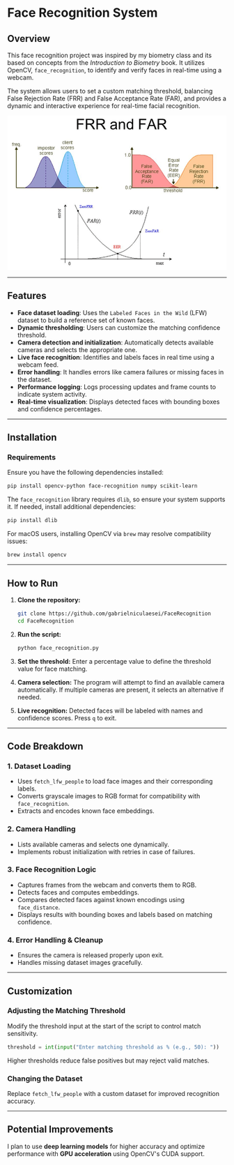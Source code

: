 # Face Recognition System

## Overview
This face recognition project was inspired by my biometry class and its based on concepts from the *Introduction to Biometry* book. It utilizes OpenCV, `face_recognition`, to identify and verify faces in real-time using a webcam.

The system allows users to set a custom matching threshold, balancing False Rejection Rate (FRR) and False Acceptance Rate (FAR), and provides a dynamic and interactive experience for real-time facial recognition.

![FAR and FRR](img/FARandFRR.ppm.png)

---

## Features
- **Face dataset loading**: Uses the `Labeled Faces in the Wild` (LFW) dataset to build a reference set of known faces.
- **Dynamic thresholding**: Users can customize the matching confidence threshold.
- **Camera detection and initialization**: Automatically detects available cameras and selects the appropriate one.
- **Live face recognition**: Identifies and labels faces in real time using a webcam feed.
- **Error handling**: It handles errors like camera failures or missing faces in the dataset.
- **Performance logging**: Logs processing updates and frame counts to indicate system activity.
- **Real-time visualization**: Displays detected faces with bounding boxes and confidence percentages.

---

## Installation
### Requirements
Ensure you have the following dependencies installed:

```bash
pip install opencv-python face-recognition numpy scikit-learn
```

The `face_recognition` library requires `dlib`, so ensure your system supports it. If needed, install additional dependencies:

```bash
pip install dlib
```

For macOS users, installing OpenCV via `brew` may resolve compatibility issues:

```bash
brew install opencv
```

---

## How to Run
1. **Clone the repository:**
   ```bash
   git clone https://github.com/gabrielniculaesei/FaceRecognition
   cd FaceRecognition
   ```

2. **Run the script:**
   ```bash
   python face_recognition.py
   ```

3. **Set the threshold:** Enter a percentage value to define the threshold value for face matching.

4. **Camera selection:** The program will attempt to find an available camera automatically. If multiple cameras are present, it selects an alternative if needed.

5. **Live recognition:** Detected faces will be labeled with names and confidence scores. Press `q` to exit.

---

## Code Breakdown
### 1. **Dataset Loading**
- Uses `fetch_lfw_people` to load face images and their corresponding labels.
- Converts grayscale images to RGB format for compatibility with `face_recognition`.
- Extracts and encodes known face embeddings.

### 2. **Camera Handling**
- Lists available cameras and selects one dynamically.
- Implements robust initialization with retries in case of failures.

### 3. **Face Recognition Logic**
- Captures frames from the webcam and converts them to RGB.
- Detects faces and computes embeddings.
- Compares detected faces against known encodings using `face_distance`.
- Displays results with bounding boxes and labels based on matching confidence.

### 4. **Error Handling & Cleanup**
- Ensures the camera is released properly upon exit.
- Handles missing dataset images gracefully.

---

## Customization
### Adjusting the Matching Threshold
Modify the threshold input at the start of the script to control match sensitivity.

```python
threshold = int(input("Enter matching threshold as % (e.g., 50): "))
```

Higher thresholds reduce false positives but may reject valid matches.

### Changing the Dataset
Replace `fetch_lfw_people` with a custom dataset for improved recognition accuracy.

---

## Potential Improvements
I plan to use **deep learning models** for higher accuracy and optimize performance with **GPU acceleration** using OpenCV's CUDA support.



